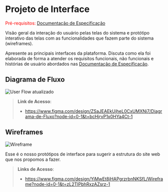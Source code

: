 
# Projeto de Interface

<span style="color:red">Pré-requisitos: <a href="2-Especificação do Projeto.md"> Documentação de Especificação</a></span>

Visão geral da interação do usuário pelas telas do sistema e protótipo interativo das telas com as funcionalidades que fazem parte do sistema (wireframes).

 Apresente as principais interfaces da plataforma. Discuta como ela foi elaborada de forma a atender os requisitos funcionais, não funcionais e histórias de usuário abordados nas <a href="2-Especificação do Projeto.md"> Documentação de Especificação</a>.

## Diagrama de Fluxo

![User Flow atualizado](https://github.com/user-attachments/assets/beafa882-5b90-4d9b-abeb-e25f857f1c5f)




> **Link de Acesso**:
> - https://www.figma.com/design/ZSaJEAEkUjheL0CxUMXNi7/Diagrama-de-Fluxo?node-id=0-1&t=bcHjrvP1x0HYa4Ct-1

## Wireframes

![Wireframe](https://github.com/user-attachments/assets/aa191c5c-d84f-4bc0-b676-0af85d11714b)



Esse é o nosso protótipos de interface para sugerir a estrutura do site web que nos propomos a fazer. 
 
> **Links de Acesso**:
> - https://www.figma.com/design/YiMwEt8iHAPgrzrbnNKSfL/Wireframe?node-id=0-1&t=zL2TIPbhRxzAZsrz-1
